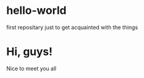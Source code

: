 # hello-world
first repositary just to get acquainted with the things

<h1>Hi, guys!</h1>
<p>Nice to meet you all</p>
